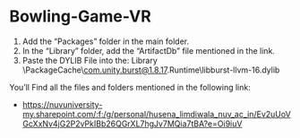 # Bowling-Game-VR

1.	Add the “Packages” folder in the main folder.
2.	In the “Library” folder, add the “ArtifactDb” file mentioned in the link.
3.	Paste the DYLIB File into the: 
Library \PackageCache\com.unity.burst@1.8.17\.Runtime\libburst-llvm-16.dylib 


You’ll Find all the files and folders mentioned in the following link:
-	https://nuvuniversity-my.sharepoint.com/:f:/g/personal/husena_limdiwala_nuv_ac_in/Ev2uUoVGcXxNv4jG2P2vPkIBb26QGrXL7hgJv7MQia7tBA?e=Oi9iuV

